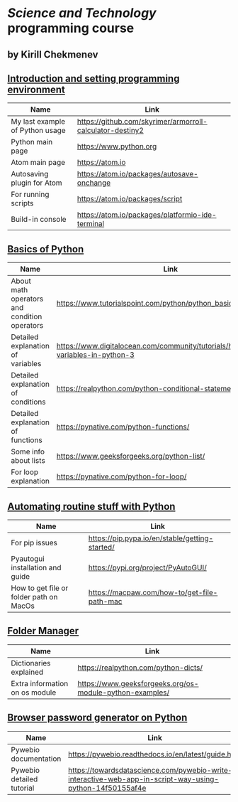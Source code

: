 # _Science and Technology_ programming course

## by Kirill Chekmenev

## [Introduction and setting programming environment](https://docs.google.com/presentation/d/15UQqQwMU35b4RLjbDlKn3vWTIektIA45b7n_saCXDDI/edit?usp=sharing)

| Name                            | Link                                                      |
| ------------------------------- | --------------------------------------------------------- |
| My last example of Python usage | https://github.com/skyrimer/armorroll-calculator-destiny2 |
| Python main page                | https://www.python.org                                    |
| Atom main page                  | https://atom.io                                           |
| Autosaving plugin for Atom      | https://atom.io/packages/autosave-onchange                |
| For running scripts             | https://atom.io/packages/script                           |
| Build-in console                | https://atom.io/packages/platformio-ide-terminal          |

## [Basics of Python](docs.google.com/presentation/d/1CvYPmsbdkB18zVH5wnsanub-v4aC1KRIgaZgEQBvyf8/edit?usp=sharing)

| Name                                         | Link                                                                              |
| -------------------------------------------- | --------------------------------------------------------------------------------- |
| About math operators and condition operators | https://www.tutorialspoint.com/python/python_basic_operators.html                 |
| Detailed explanation of variables            | https://www.digitalocean.com/community/tutorials/how-to-use-variables-in-python-3 |
| Detailed explanation of conditions           | https://realpython.com/python-conditional-statements/                             |
| Detailed explanation of functions            | https://pynative.com/python-functions/                                            |
| Some info about lists                        | https://www.geeksforgeeks.org/python-list/                                        |
| For loop explanation                         | https://pynative.com/python-for-loop/                                             |

## [Automating routine stuff with Python](https://docs.google.com/presentation/d/1ZH_hTuO-oYvI4PKCNmmkS3Qwq-2T5Hq4r-stFP83Q1A/edit?usp=sharing)

| Name                                    | Link                                           |
| --------------------------------------- | ---------------------------------------------- |
| For pip issues                          | https://pip.pypa.io/en/stable/getting-started/ |
| Pyautogui installation and guide        | https://pypi.org/project/PyAutoGUI/            |
| How to get file or folder path on MacOs | https://macpaw.com/how-to/get-file-path-mac    |

## [Folder Manager](https://docs.google.com/presentation/d/1MWlyXXX25uPdQyTF49Uhvj93BPHyBCAf4KlfbmtkxYU/edit?usp=sharing)

| Name                           | Link                                                     |
| ------------------------------ | -------------------------------------------------------- |
| Dictionaries explained         | https://realpython.com/python-dicts/                     |
| Extra information on os module | https://www.geeksforgeeks.org/os-module-python-examples/ |

## [Browser password generator on Python](https://docs.google.com/presentation/d/14mhtxHwaBffU74b5oO2Yq8sMaCCJmbUn0927jJTPlnU/edit?usp=sharing)

| Name                      | Link                                                                                                     |
| ------------------------- | -------------------------------------------------------------------------------------------------------- |
| Pywebio documentation     | https://pywebio.readthedocs.io/en/latest/guide.html                                                      |
| Pywebio detailed tutorial | https://towardsdatascience.com/pywebio-write-interactive-web-app-in-script-way-using-python-14f50155af4e |
